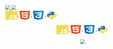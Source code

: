  <div align="left">
  <a href="https://github.com/aloneinthecityy">
  <img height="180em" src="https://github-readme-stats.vercel.app/api?username=aloneinthecityy&show_icons=true&theme=dracula&include_all_commits=true&count_private=true"/>
  <img height="180em" src="https://github-readme-stats.vercel.app/api/top-langs/?username=aloneinthecityy&layout=compact&langs_count=7&theme=dracula"/>
   <br>
   <img align="center" alt="js" height="30" width="40" src="https://raw.githubusercontent.com/devicons/devicon/master/icons/javascript/javascript-plain.svg">
   <img align="center" alt="HTML" height="30" width="40" src="https://raw.githubusercontent.com/devicons/devicon/master/icons/html5/html5-original.svg">
  <img align="center" alt="CSS" height="30" width="40" src="https://raw.githubusercontent.com/devicons/devicon/master/icons/css3/css3-original.svg">
  <img align="center" alt="Python" height="30" width="40" src="https://raw.githubusercontent.com/devicons/devicon/master/icons/python/python-original.svg">
</div>
     
  <br>
 
   <div align="center">
    <img align="center" alt="js" height="30" width="40" src="https://raw.githubusercontent.com/devicons/devicon/master/icons/javascript/javascript-plain.svg">
   <img align="center" alt="HTML" height="30" width="40" src="https://raw.githubusercontent.com/devicons/devicon/master/icons/html5/html5-original.svg">
  <img align="center" alt="CSS" height="30" width="40" src="https://raw.githubusercontent.com/devicons/devicon/master/icons/css3/css3-original.svg">
  <img align="center" alt="Python" height="30" width="40" src="https://raw.githubusercontent.com/devicons/devicon/master/icons/python/python-original.svg">
  </div>
 
 <br>
 
<div align="center"> 
     <img height="180" src="https://66.media.tumblr.com/a00cc49f7c02b11f7178e6e4cbbd6814/tumblr_n2puczFoqe1ruoznzo1_500.gif">
</div>
 
